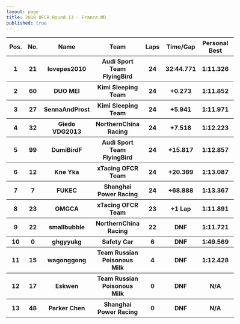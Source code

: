 ```yaml
---
layout: page
title: 2018 OFCR Round 13 - France.MD
published: true
---
```


<font size=2>
<table style="width:120%">
	<tr>
		<th>Pos.</th>
		<th>No.</th>
		<th>Name</th>
		<th>Team</th>
		<th>Laps</th>
		<th>Time/Gap</th>
		<th>Personal Best</th>
		<th>Position Diff</th>
	</tr>
	<tr>
		<th>1</th>
		<th>21</th>
		<th>lovepes2010</th>
		<th>Audi Sport Team FlyingBird</th>
		<th>24</th>
		<th>32:44.771</th>
		<th>1:11.326</th>
		<th>+1</th>
	</tr>
	<tr>
		<th>2</th>
		<th>60</th>
		<th>DUO MEI</th>
		<th>Kimi Sleeping Team</th>
		<th>24</th>
		<th>+0.273</th>
		<th>1:11.852</th>
		<th>+3</th>
	</tr>
	<tr>
		<th>3</th>
		<th>27</th>
		<th>SennaAndProst</th>
		<th>Kimi Sleeping Team</th>
		<th>24</th>
		<th>+5.941</th>
		<th>1:11.971</th>
		<th>+4</th>
	</tr>
	<tr>
		<th>4</th>
		<th>32</th>
		<th>Giedo VDG2013</th>
		<th>NorthernChina Racing</th>
		<th>24</th>
		<th>+7.518</th>
		<th>1:12.223</th>
		<th>+5</th>
	</tr>
	<tr>
		<th>5</th>
		<th>99</th>
		<th>DumiBirdF</th>
		<th>Audi Sport Team FlyingBird</th>
		<th>24</th>
		<th>+15.817</th>
		<th>1:12.857</th>
		<th>-2</th>
	</tr>
	<tr>
		<th>6</th>
		<th>12</th>
		<th>Kne Yka</th>
		<th>xTacing OFCR Team</th>
		<th>24</th>
		<th>+20.389</th>
		<th>1:13.087</th>
		<th>+5</th>
	</tr>
	<tr>
		<th>7</th>
		<th>7</th>
		<th>FUKEC</th>
		<th>Shanghai Power Racing</th>
		<th>24</th>
		<th>+68.888</th>
		<th>1:13.367</th>
		<th>+3</th>
	</tr>
	<tr>
		<th>8</th>
		<th>23</th>
		<th>OMGCA</th>
		<th>xTacing OFCR Team</th>
		<th>23</th>
		<th>+1 Lap</th>
		<th>1:11.891</th>
		<th>-2</th>
	</tr>
	<tr>
		<th>9</th>
		<th>22</th>
		<th>smallbubble</th>
		<th>NorthernChina Racing</th>
		<th>22</th>
		<th>DNF</th>
		<th>1:11.721</th>
		<th>-5</th>
	</tr>
	<tr>
		<th>10</th>
		<th>0</th>
		<th>ghgyyukg</th>
		<th>Safety Car</th>
		<th>6</th>
		<th>DNF</th>
		<th>1:49.569</th>
		<th>+3</th>
	</tr>
	<tr>
		<th>11</th>
		<th>15</th>
		<th>wagonggong</th>
		<th>Team Russian Poisonous Milk</th>
		<th>4</th>
		<th>DNF</th>
		<th>1:12.428</th>
		<th>-10</th>
	</tr>
	<tr>
		<th>12</th>
		<th>17</th>
		<th>Eskwen</th>
		<th>Team Russian Poisonous Milk</th>
		<th>0</th>
		<th>DNF</th>
		<th>N/A</th>
		<th>0</th>
	</tr>
	<tr>
		<th>13</th>
		<th>48</th>
		<th>Parker Chen</th>
		<th>Shanghai Power Racing</th>
		<th>0</th>
		<th>DNF</th>
		<th>N/A</th>
		<th>-5</th>
	</tr>
</table>
</font>